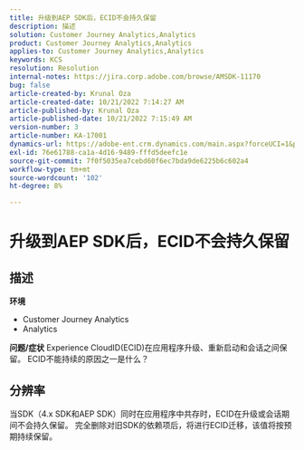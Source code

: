 ```yaml
---
title: 升级到AEP SDK后，ECID不会持久保留
description: 描述
solution: Customer Journey Analytics,Analytics
product: Customer Journey Analytics,Analytics
applies-to: Customer Journey Analytics,Analytics
keywords: KCS
resolution: Resolution
internal-notes: https://jira.corp.adobe.com/browse/AMSDK-11170
bug: false
article-created-by: Krunal Oza
article-created-date: 10/21/2022 7:14:27 AM
article-published-by: Krunal Oza
article-published-date: 10/21/2022 7:15:49 AM
version-number: 3
article-number: KA-17001
dynamics-url: https://adobe-ent.crm.dynamics.com/main.aspx?forceUCI=1&pagetype=entityrecord&etn=knowledgearticle&id=f94d81f9-0f51-ed11-bba2-002248086a27
exl-id: 76e61788-ca1a-4d16-9489-fffd5deefc1e
source-git-commit: 7f0f5035ea7cebd60f6ec7bda9de6225b6c602a4
workflow-type: tm+mt
source-wordcount: '102'
ht-degree: 8%

---
```


# 升级到AEP SDK后，ECID不会持久保留

## 描述

<b>环境</b>
- Customer Journey Analytics
- Analytics



<b>问题/症状</b>
Experience CloudID(ECID)在应用程序升级、重新启动和会话之间保留。 ECID不能持续的原因之一是什么？


## 分辨率


当SDK（4.x SDK和AEP SDK）同时在应用程序中共存时，ECID在升级或会话期间不会持久保留。 完全删除对旧SDK的依赖项后，将进行ECID迁移，该值将按预期持续保留。
